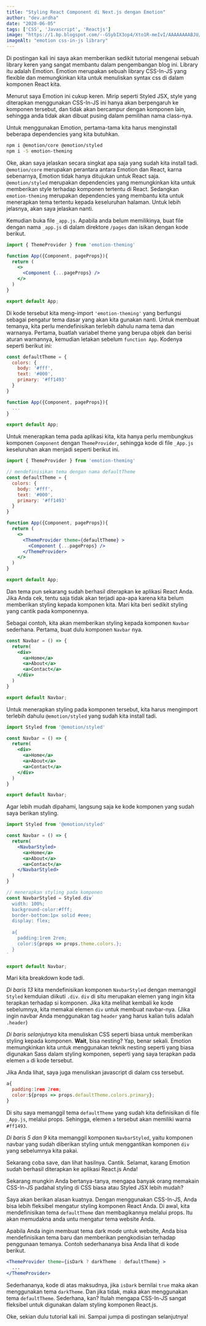 ```yaml
---
title: "Styling React Component di Next.js dengan Emotion"
author: "dev.ardha"
date: "2020-06-05"
tags: ['CSS', 'Javascript', 'Reactjs']
image: "https://1.bp.blogspot.com/--GSybIX3op4/Xto1R-meIvI/AAAAAAAABJU/HBIHSIibMhMkrccmBulCZRQ4gQTJLyAGACNcBGAsYHQ/s1600/Emotion.png"
imageAlt: "emotion css-in-js library"
---
```

Di postingan kali ini saya akan memberikan sedikit tutorial mengenai sebuah library keren yang sangat membantu dalam pengembangan blog ini. Library itu adalah Emotion. Emotion merupakan sebuah library CSS-In-JS yang flexible dan memungkinkan kita untuk menuliskan syntax css di dalam komponen React kita.

Menurut saya Emotion ini cukup keren. Mirip seperti Styled JSX, style yang diterapkan menggunakan CSS-In-JS ini hanya akan berpengaruh ke komponen tersebut, dan tidak akan bercampur dengan komponen lain, sehingga anda tidak akan dibuat pusing dalam pemilihan nama class-nya.

Untuk menggunakan Emotion, pertama-tama kita harus menginstall beberapa dependencies yang kita butuhkan.
```bash
npm i @emotion/core @emotion/styled
npm i -S emotion-theming
```

Oke, akan saya jelaskan secara singkat apa saja yang sudah kita install tadi. `@emotion/core` merupakan perantara antara Emotion dan React, karna sebenarnya, Emotion tidak hanya ditujukan untuk React saja. `@emotion/styled` merupakan dependencies yang memungkinkan kita untuk memberikan style terhadap komponen tertentu di React. Sedangkan `emotion-theming` merupakan dependencies yang membantu kita untuk menerapkan tema tertentu kepada keseluruhan halaman. Untuk lebih jelasnya, akan saya jelaskan nanti.

Kemudian buka file `_app.js`. Apabila anda belum memilikinya, buat file dengan nama `_app.js` di dalam direktore `/pages` dan isikan dengan kode berikut.
```jsx
import { ThemeProvider } from 'emotion-theming'

function App({Component, pageProps}){
  return (
    <>
      <Component {...pageProps} />
    </>
  )
}

export default App;
```

Di kode tersebut kita meng-import `'emotion-theming'` yang berfungsi sebagai pengatur tema dasar yang akan kita gunakan nanti. Untuk membuat temanya, kita perlu mendefinisikan terlebih dahulu nama tema dan warnanya. Pertama, buatlah variabel theme yang berupa objek dan berisi aturan warnannya, kemudian letakan sebelum `function App`. Kodenya seperti berikut ini:

```jsx
const defaultTheme = {
  colors: {
    body: '#fff',
    text: '#000',
    primary: '#ff1493'
  }
}

function App({Component, pageProps}){
  ...
}

export default App;
```

Untuk menerapkan tema pada aplikasi kita, kita hanya perlu membungkus komponen `Component` dengan `ThemeProvider`, sehingga kode di file `_App.js` keseluruhan akan menjadi seperti berikut ini.

```jsx
import { ThemeProvider } from 'emotion-theming'

// mendefinisikan tema dengan nama defaultTheme
const defaultTheme = {
  colors: {
    body: '#fff',
    text: '#000',
    primary: '#ff1493'
  }
}

function App({Component, pageProps}){
  return (
    <>
      <ThemeProvider theme={defaultTheme} >
        <Component {...pageProps} />
      </ThemeProvider>
    </>
  )
}

export default App;
```

Dan tema pun sekarang sudah berhasil diterapkan ke aplikasi React Anda. Jika Anda cek, tentu saja tidak akan terjadi apa-apa karena kita belum memberikan styling kepada komponen kita. Mari kita beri sedikit styling yang cantik pada komponennya.

Sebagai contoh, kita akan memberikan styling kepada komponen `Navbar` sederhana. Pertama, buat dulu komponen `Navbar` nya.

```jsx
const Navbar = () => {
  return(
    <div>
      <a>Home</a>
      <a>About</a>
      <a>Contact</a>
    </div>
  )
}

export default Navbar;
```

Untuk menerapkan styling pada komponen tersebut, kita harus mengimport terlebih dahulu `@emotion/styled` yang sudah kita install tadi.

```jsx
import Styled from '@emotion/styled'

const Navbar = () => {
  return(
    <div>
      <a>Home</a>
      <a>About</a>
      <a>Contact</a>
    </div>
  )
}

export default Navbar;
```

Agar lebih mudah dipahami, langsung saja ke kode komponen yang sudah saya berikan styling.

```jsx
import Styled from '@emotion/styled'

const Navbar = () => {
  return(
    <NavbarStyled>
      <a>Home</a>
      <a>About</a>
      <a>Contact</a>
    </NavbarStyled>
  )
}

// menerapkan styling pada komponen
const NavbarStyled = Styled.div`
  width: 100%;
  background-color:#fff;
  border-bottom:1px solid #eee;
  display: flex;
  
  a{
    padding:1rem 2rem;
    color:${props => props.theme.colors.};
  }
`

export default Navbar;
```

Mari kita breakdown kode tadi.

*Di baris 13* kita mendefinisikan komponen `NavbarStyled` dengan memanggil `Styled` kemduian diikuti `.div`. `div` di situ merupakan elemen yang ingin kita terapkan terhadap si komponen. Jika kita melihat kembali ke kode sebelumnya, kita memakai elemen `div` untuk membuat navbar-nya. (Jika ingin navbar Anda menggunakan tag `header` yang harus kalian tulis adalah `.header`)

*Di baris selanjutnya* kita menuliskan CSS seperti biasa untuk memberikan styling kepada komponen. **Wait**, bisa nesting? Yap, benar sekali. Emotion memungkinkan kita untuk menggunakan teknik nesting seperti yang biasa digunakan Sass dalam styling komponen, seperti yang saya terapkan pada elemen `a` di kode tersebut.

Jika Anda lihat, saya juga menuliskan javascript di dalam css tersebut.

```jsx
a{
  padding:1rem 2rem;
  color:${props => props.defaultTheme.colors.primary};
}
```

Di situ saya memanggil tema `defaultTheme` yang sudah kita definisikan di file `_App.js`, melalui props. Sehingga, elemen `a` tersebut akan memiliki warna `#ff1493`.

*Di baris 5 dan 9* kita memanggil komponen `NavbarStyled`, yaitu komponen navbar yang sudah diberikan styling untuk menggantikan komponen `div` yang sebelumnya kita pakai.

Sekarang coba save, dan lihat hasilnya. Cantik. Selamat, karang Emotion sudah berhasil diterapkan ke aplikasi React.js Anda!

Sekarang mungkin Anda bertanya-tanya, mengapa banyak orang memakain CSS-In-JS padahal styling di CSS biasa atau Styled JSX lebih mudah?

Saya akan berikan alasan kuatnya. Dengan menggunakan CSS-In-JS, Anda bisa lebih fleksibel mengatur styling komponen React Anda. Di awal, kita mendefinisikan tema `defaultTheme` dan membagikannya melalui props. Itu akan memudakna anda untu mengatur tema website Anda.

Apabila Anda ingin membuat tema dark mode untuk website, Anda bisa mendefinisikan tema baru dan memberikan pengkodisian terhadap penggunaan temanya. Contoh sederhananya bisa Anda lihat di kode berikut.

```jsx
<ThemeProvider theme={isDark ? darkTheme : defaultTheme} >
  ...
</ThemeProvider>
```

Sederhananya, kode di atas maksudnya, jika `isDark` bernilai `true` maka akan menggunakan tema `darkTheme`. Dan jika tidak, maka akan menggunakan tema `defaultTheme`. Sederhana, kan? Itulah mengapa CSS-In-JS sangat fleksibel untuk digunakan dalam styling komponen React.js.

Oke, sekian dulu tutorial kali ini. Sampai jumpa di postingan selanjutnya!
